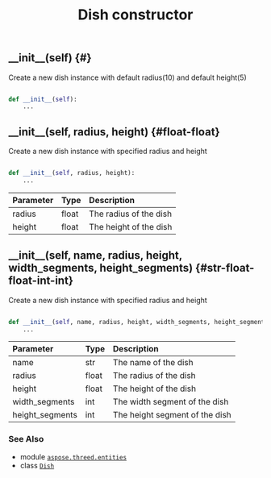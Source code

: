 ﻿---
title: Dish constructor
second_title: Aspose.3D for Python via .NET API References
description: 
type: docs
weight: 10
url: /python-net/aspose.threed.entities/dish/__init__/
is_root: false
---

## \_\_init\_\_(self) {#}

Create a new dish instance with default radius(10) and default height(5)



```python

def __init__(self):
    ...
```




## \_\_init\_\_(self, radius, height) {#float-float}

Create a new dish instance with specified radius and height



```python

def __init__(self, radius, height):
    ...
```


| Parameter | Type | Description |
| :- | :- | :- |
| radius | float | The radius of the dish |
| height | float | The height of the dish |


## \_\_init\_\_(self, name, radius, height, width_segments, height_segments) {#str-float-float-int-int}

Create a new dish instance with specified radius and height



```python

def __init__(self, name, radius, height, width_segments, height_segments):
    ...
```


| Parameter | Type | Description |
| :- | :- | :- |
| name | str | The name of the dish |
| radius | float | The radius of the dish |
| height | float | The height of the dish |
| width_segments | int | The width segment of the dish |
| height_segments | int | The height segment of the dish |



### See Also
* module [`aspose.threed.entities`](../../)
* class [`Dish`](/3d/python-net/aspose.threed.entities/dish)
